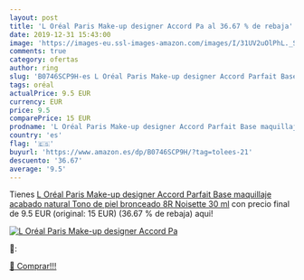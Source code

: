 ```yaml
---
layout: post
title: 'L Oréal Paris Make-up designer Accord Pa al 36.67 % de rebaja'
date: 2019-12-31 15:43:00
image: 'https://images-eu.ssl-images-amazon.com/images/I/31UV2uOlPhL._SL200_.jpg'
comments: true
category: ofertas
author: ring
slug: 'B0746SCP9H-es L Oréal Paris Make-up designer Accord Parfait Base...'
tags: oréal
actualPrice: 9.5 EUR
currency: EUR
price: 9.5
comparePrice: 15 EUR
prodname: 'L Oréal Paris Make-up designer Accord Parfait Base maquillaje acabado natural Tono de piel bronceado 8R Noisette 30 ml'
country: 'es'
flag: '🇪🇸'
buyurl: 'https://www.amazon.es/dp/B0746SCP9H/?tag=tolees-21'
descuento: '36.67'
average: '9.5'
---
```


Tienes [L Oréal Paris Make-up designer Accord Parfait Base maquillaje acabado natural Tono de piel bronceado 8R Noisette 30 ml](https://www.amazon.es/dp/B0746SCP9H/?tag=tolees-21) con precio final de  9.5 EUR (original: 15 EUR) (36.67 %  de rebaja) aqui!

[![L Oréal Paris Make-up designer Accord Pa](https://images-eu.ssl-images-amazon.com/images/I/31UV2uOlPhL._SL200_.jpg)](https://www.amazon.es/dp/B0746SCP9H/?tag=tolees-21)

🔎:


[🛒 Comprar!!!](https://www.amazon.es/dp/B0746SCP9H/?tag=tolees-21)
